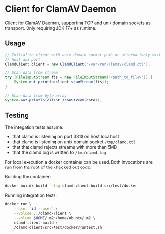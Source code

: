 Client for ClamAV Daemon
========================

Client for ClamAV Daemon, supporting TCP and unix domain sockets as transport.
Only requiring JDK 17+ as runtime.

Usage
-----

```java
// Initialize client with unix domain socket path or alternatively with
// host and port
ClamdClient client = new ClamdClient("/var/run/clamav/clamd.ctl");

// Scan data from stream
try (FileInputStream fis = new FileInputStream("<path_to_file>")) {
    System.out.println(client.scanStream(fis));
}

// Scan data from byte array
System.out.println(client.scanStream(data));
```

Testing
-------

The integation tests assume:

- that clamd is listening on port 3310 on host localhost
- that clamd is listening on unix domain socket `/tmp/clamd.ctl`
- that that clamd rejects streams with more than 5MB
- that the clamd log is written to `/tmp/clamd.log`

For local execution a docker container can be used. Both invocations are run
from the root of the checked out code.

Building the container:

```bash
docker buildx build --tag clamd-client-build src/test/docker
```

Running integration tests:

```bash
docker run \
    --user `id --user` \
    --volume .:/clamd-client \
    --volume $HOME/.m2:/home/ubuntu/.m2 \
    clamd-client-build \
    /clamd-client/src/test/docker/runtest.sh
```